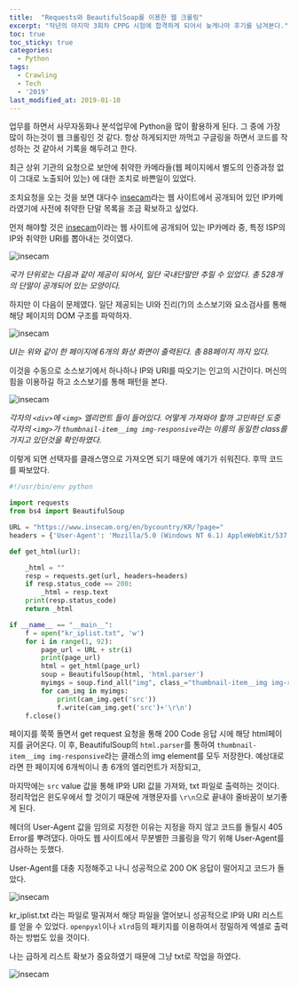 ```yaml
---
title:  "Requests와 BeautifulSoap를 이용한 웹 크롤링"
excerpt: "작년의 마지막 3회차 CPPG 시험에 합격하게 되어서 늦게나마 후기를 남겨본다."
toc: true
toc_sticky: true
categories:
  - Python
tags:
  - Crawling
  - Tech
  - '2019'
last_modified_at: 2019-01-10
---
```


업무를 하면서 사무자동화나 분석업무에 Python을 많이 활용하게 된다.
그 중에 가장 많이 하는것이 웹 크롤링인 것 같다.
항상 하게되지만 까먹고 구글링을 하면서 코드를 작성하는 것 같아서 기록을 해두려고 한다.

최근 상위 기관의 요청으로 보안에 취약한 카메라들(웹 페이지에서 별도의 인증과정 없이 그대로 노출되어 있는)
에 대한 조치로 바쁜일이 있었다.

조치요청을 오는 것을 보면 대다수 [insecam](https://www.insecam.org/)라는 웹 사이트에서
공개되어 있던 IP카메라였기에 사전에 취약한 단말 목록을 조금 확보하고 싶었다.

먼저 해야할 것은 [insecam](https://www.insecam.org/)이라는 웹 사이트에 공개되어 있는
IP카메라 중, 특정 ISP의 IP와 취약한 URI를 뽑아내는 것이였다.

![insecam]({{site.url}}/assets/images/2019/01/insecam.png)

*국가 단위로는 다음과 같이 제공이 되어서, 일단 국내단말만 추릴 수 있었다. 총 528개의 단말이 공개되어 있는 모양이다.*

하지만 이 다음이 문제였다. 일단 제공되는 UI와 진리(?)의 소스보기와 요소검사를 통해 해당 페이지의 DOM 구조를 파악하자.

![insecam]({{site.url}}/assets/images/2019/01/insecam2.png)

*UI는 위와 같이 한 페이지에 6개의 화상 화면이 출력된다. 총 88페이지 까지 있다.*

이것을 수동으로 소스보기에서 하나하나 IP와 URI를 따오기는 인고의 시간이다.
머신의 힘을 이용하길 하고 소스보기를 통해 패턴을 본다.

![insecam]({{site.url}}/assets/images/2019/01/insecam3.png)

*각자의 `<div>`에 `<img>` 엘리먼트 들이 들어있다. 어떻게 가져와야 할까 고민하던 도중 각자의 `<img>`가
`thumbnail-item__img img-responsive`라는 이름의 동일한 class를 가지고 있던것을 확인하였다.*

이렇게 되면 선택자를 클래스명으로 가져오면 되기 때문에 얘기가 쉬워진다.
후딱 코드를 짜보았다.

```python
#!/usr/bin/env python

import requests
from bs4 import BeautifulSoup

URL = "https://www.insecam.org/en/bycountry/KR/?page="
headers = {'User-Agent': 'Mozilla/5.0 (Windows NT 6.1) AppleWebKit/537.36 (KHTML, like Gecko) Chrome/41.0.2228.0 Safari/537.3'}

def get_html(url):

    _html = ""
    resp = requests.get(url, headers=headers)
    if resp.status_code == 200:
        _html = resp.text
    print(resp.status_code)
    return _html

if __name__ == "__main__":
    f = open("kr_iplist.txt", 'w')
    for i in range(1, 92):
        page_url = URL + str(i)
        print(page_url)
        html = get_html(page_url)
        soup = BeautifulSoup(html, 'html.parser')
        myimgs = soup.find_all("img", class_="thumbnail-item__img img-responsive")
        for cam_img in myimgs:
            print(cam_img.get('src'))
            f.write(cam_img.get('src')+'\r\n')
    f.close()
```

페이지를 쭉쭉 돌면서 get request 요청을 통해 200 Code 응답 시에 해당 html페이지를 긁어온다.
이 후, BeautifulSoup의 `html.parser`를 통하여 `thumbnail-item__img img-responsive`라는 클래스의 img element를
모두 저장한다. 예상대로 라면 한 페이지에 6개씩이니 총 6개의 엘리먼트가 저장되고,

마지막에는 `src` value 값을 통해 IP와 URI 값을 가져와, txt 파일로 출력하는 것이다.
정리작업은 윈도우에서 할 것이기 때문에 개행문자를 `\r\n`으로 끝내야 줄바꿈이 보기좋게 된다.

헤더의 User-Agent 값을 임의로 지정한 이유는 지정을 하지 않고 코드를 돌릴시 405 Error를 뿌려댔다.
아마도 웹 사이트에서 무분별한 크롤링을 막기 위해 User-Agent를 검사하는 듯했다.

User-Agent를 대충 지정해주고 나니 성공적으로 200 OK 응답이 떨어지고 코드가 돌았다.

![insecam]({{site.url}}/assets/images/2019/01/insecam4.png)

kr_iplist.txt 라는 파일로 떨궈져서 해당 파일을 열어보니 성공적으로 IP와 URI 리스트를 얻을 수 있었다.
`openpyxl`이나 `xlrd`등의 패키지를 이용하여서 정밀하게 엑셀로 출력하는 방법도 있을 것이다.

나는 급하게 리스트 확보가 중요하였기 때문에 그냥 txt로 작업을 하였다.

![insecam]({{site.url}}/assets/images/2019/01/insecam5.png)
